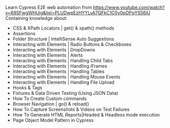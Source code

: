 Learn Cypress E2E web automation from https://www.youtube.com/watch?v=69SFwgWHUig&list=PLUDwpEzHYYLvA7QFkC1C0y0pDPqYS56iU
Containing knowledge about: 
- CSS & XPath Locators | get() & xpath() methods
- Assertions
- Folder Structure | IntelliSense Auto Suggestions
- Interacting with Elements | Radio Buttons & Checkboxes
- Interacting with Elements | DropDowns
- Interacting with Elements | Alerts
- Interacting with Elements | Handling Child Tabs
- Interacting with Elements | Handling iFrames
- Interacting with Elements | Handling Tables
- Interacting with Elements | Handling Mouse Events
- Interacting with Elements | Handling File Upload
- Hooks & Tags
- Fixtures & Data Driven Testing (Using JSON Data)
- How To Create Custom commands
- Browser Navigation | go() & reload()
- How To Capture Screenshots & Videos on Test Failures
- How To Generate HTML Reports|Headed & Headless mode execution
- Page Object Model Pattern in Cypress
